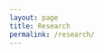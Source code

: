 ```yaml
---
layout: page
title: Research
permalink: /research/
---
```


<!-- Add your content for the Research page here -->